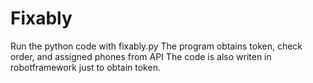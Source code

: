 # Fixably
Run the python code with fixably.py
The program obtains token, check order, and assigned phones from API
The code is also writen in robotframework just to obtain token.
